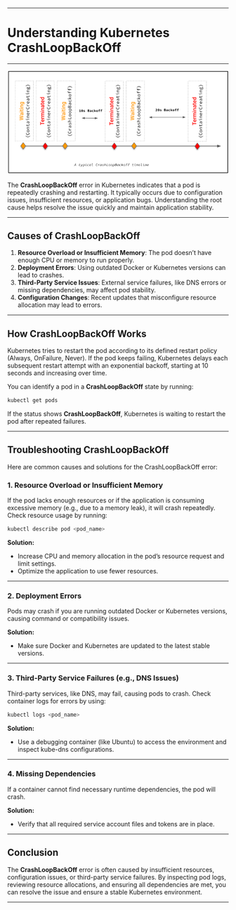 
---
# **Understanding Kubernetes CrashLoopBackOff**
---
![CrashLoopBackOff](https://github.com/AlertMend/AlertMend.io/blob/main/blogs/images/crashloopbackoffimage.png?raw=true)

The **CrashLoopBackOff** error in Kubernetes indicates that a pod is repeatedly crashing and restarting. It typically occurs due to configuration issues, insufficient resources, or application bugs. Understanding the root cause helps resolve the issue quickly and maintain application stability.

---

## **Causes of CrashLoopBackOff**

1. **Resource Overload or Insufficient Memory**: The pod doesn’t have enough CPU or memory to run properly.
2. **Deployment Errors**: Using outdated Docker or Kubernetes versions can lead to crashes.
3. **Third-Party Service Issues**: External service failures, like DNS errors or missing dependencies, may affect pod stability.
4. **Configuration Changes**: Recent updates that misconfigure resource allocation may lead to errors.

---

## **How CrashLoopBackOff Works**

Kubernetes tries to restart the pod according to its defined restart policy (Always, OnFailure, Never). If the pod keeps failing, Kubernetes delays each subsequent restart attempt with an exponential backoff, starting at 10 seconds and increasing over time.

You can identify a pod in a **CrashLoopBackOff** state by running:

```bash
kubectl get pods
```
If the status shows **CrashLoopBackOff**, Kubernetes is waiting to restart the pod after repeated failures.

---

## **Troubleshooting CrashLoopBackOff**

Here are common causes and solutions for the CrashLoopBackOff error:

### **1. Resource Overload or Insufficient Memory**

If the pod lacks enough resources or if the application is consuming excessive memory (e.g., due to a memory leak), it will crash repeatedly. Check resource usage by running:

```bash
kubectl describe pod <pod_name>
```
**Solution:**
- Increase CPU and memory allocation in the pod’s resource request and limit settings.
- Optimize the application to use fewer resources.

---

### **2. Deployment Errors**

Pods may crash if you are running outdated Docker or Kubernetes versions, causing command or compatibility issues.

**Solution:**
- Make sure Docker and Kubernetes are updated to the latest stable versions.

---

### **3. Third-Party Service Failures (e.g., DNS Issues)**

Third-party services, like DNS, may fail, causing pods to crash. Check container logs for errors by using:

```bash
kubectl logs <pod_name>
```
**Solution:**
- Use a debugging container (like Ubuntu) to access the environment and inspect kube-dns configurations.

---

### **4. Missing Dependencies**

If a container cannot find necessary runtime dependencies, the pod will crash.

**Solution:**
- Verify that all required service account files and tokens are in place.

---

## **Conclusion**

The **CrashLoopBackOff** error is often caused by insufficient resources, configuration issues, or third-party service failures. By inspecting pod logs, reviewing resource allocations, and ensuring all dependencies are met, you can resolve the issue and ensure a stable Kubernetes environment.

---
